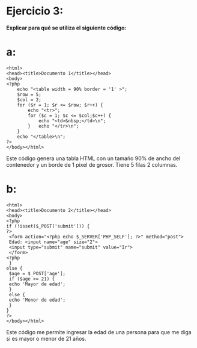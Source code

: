 # Ejercicio 3:

**Explicar para qué se utiliza el siguiente código:**

# a:
```
<html>
<head><title>Documento 1</title></head>
<body>
<?php
    echo "<table width = 90% border = '1' >";
    $row = 5;
    $col = 2;
    for ($r = 1; $r <= $row; $r++) {
        echo "<tr>";
        for ($c = 1; $c <= $col;$c++) {
            echo "<td>&nbsp;</td>\n";
        }   echo "</tr>\n";
    }
    echo "</table>\n";
?>
</body></html>
```
Este código genera una tabla HTML con un tamaño 90% de ancho del contenedor y un borde de 1 pixel de grosor. Tiene 5 filas 2 columnas.

# b:
```
<html>
<head><title>Documento 2</title></head>
<body>
<?php
if (!isset($_POST['submit'])) {
?>
 <form action="<?php echo $_SERVER['PHP_SELF']; ?>" method="post">
 Edad: <input name="age" size="2">
 <input type="submit" name="submit" value="Ir">
 </form>
<?php
 }
else {
 $age = $_POST['age'];
 if ($age >= 21) {
 echo 'Mayor de edad';
 }
 else {
 echo 'Menor de edad';
 }
}
?>
</body></html>
```
Este código me permite ingresar la edad de una persona para que me diga si es mayor o menor de 21 años.